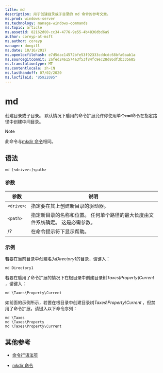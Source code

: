 ```yaml
---
title: md
description: 用于创建目录或子目录的 md 命令的参考文章。
ms.prod: windows-server
ms.technology: manage-windows-commands
ms.topic: article
ms.assetid: 82162d00-cc34-4776-9e55-4b4836dbd6a9
author: coreyp-at-msft
ms.author: coreyp
manager: dongill
ms.date: 10/16/2017
ms.openlocfilehash: e7d5dac14572bfe53f92333cddcdc68bfa0aab1a
ms.sourcegitcommit: 2afed2461574a3f53f84fc9ec28d86df3b335685
ms.translationtype: MT
ms.contentlocale: zh-CN
ms.lasthandoff: 07/02/2020
ms.locfileid: "85922095"
---
```

# <a name="md"></a>md

创建目录或子目录。 默认情况下启用的命令扩展允许你使用单个**md**命令在指定路径中创建中间目录。

> [!NOTE]
> 此命令与[mkdir 命令](mkdir.md)相同。

## <a name="syntax"></a>语法

```
md [<drive>:]<path>
```

### <a name="parameters"></a>参数

| 参数 | 说明 |
| --------- | ----------- |
| `<drive>`: | 指定要在其上创建新目录的驱动器。 |
| `<path>` | 指定新目录的名称和位置。 任何单个路径的最大长度由文件系统确定。 这是必需参数。 |
| /? | 在命令提示符下显示帮助。 |

### <a name="examples"></a>示例

若要在当前目录中创建名为*Directory1*的目录，请键入：

```
md Directory1
```

若要在启用了命令扩展的情况下在根目录中创建目录树*Taxes\Property\Current* ，请键入：

```
md \Taxes\Property\Current
```

如前面的示例所示，若要在根目录中创建目录树*Taxes\Property\Current* ，但禁用了命令扩展，请键入以下命令序列：

```
md \Taxes
md \Taxes\Property
md \Taxes\Property\Current
```

## <a name="additional-references"></a>其他参考

- [命令行语法项](command-line-syntax-key.md)

- [mkdir 命令](mkdir.md)